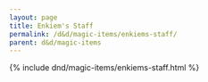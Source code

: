 ```yaml
---
layout: page
title: Enkiem's Staff
permalink: /d&d/magic-items/enkiems-staff/
parent: d&d/magic-items
---
```


{% include dnd/magic-items/enkiems-staff.html %}